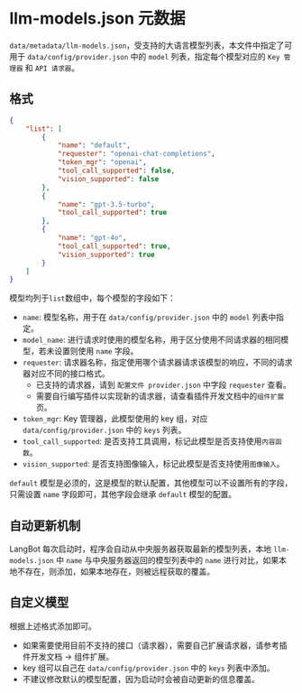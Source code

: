 # llm-models.json 元数据

`data/metadata/llm-models.json`，受支持的大语言模型列表，本文件中指定了可用于 `data/config/provider.json` 中的 `model` 列表，指定每个模型对应的 `Key 管理器` 和 `API 请求器`。

## 格式

```json
{
    "list": [
        {
            "name": "default",
            "requester": "openai-chat-completions",
            "token_mgr": "openai",
            "tool_call_supported": false,
            "vision_supported": false
        },
        {
            "name": "gpt-3.5-turbo",
            "tool_call_supported": true
        },
        {
            "name": "gpt-4o",
            "tool_call_supported": true,
            "vision_supported": true
        }
    ]
}
```

模型均列于`list`数组中，每个模型的字段如下：

- `name`: 模型名称，用于在 `data/config/provider.json` 中的 `model` 列表中指定。
- `model_name`: 进行请求时使用的模型名称，用于区分使用不同请求器的相同模型，若未设置则使用 `name` 字段。
- `requester`: 请求器名称，指定使用哪个请求器请求该模型的响应，不同的请求器对应不同的接口格式。
    - 已支持的请求器，请到 `配置文件 provider.json` 中字段 `requester` 查看。
    - 需要自行编写插件以实现新的请求器，请查看插件开发文档中的`组件扩展`页。
- `token_mgr`: Key 管理器，此模型使用的 key 组，对应 `data/config/provider.json` 中的 `keys` 列表。
- `tool_call_supported`: 是否支持工具调用，标记此模型是否支持使用`内容函数`。
- `vision_supported`: 是否支持图像输入，标记此模型是否支持使用`图像输入`。

`default` 模型是必须的，这是模型的默认配置，其他模型可以不设置所有的字段，只需设置 `name` 字段即可，其他字段会继承 `default` 模型的配置。

## 自动更新机制

LangBot 每次启动时，程序会自动从中央服务器获取最新的模型列表，本地 `llm-models.json` 中 `name` 与中央服务器返回的模型列表中的 `name` 进行对比，如果本地不存在，则添加，如果本地存在，则被远程获取的覆盖。

## 自定义模型

根据上述格式添加即可。

- 如果需要使用目前不支持的接口（请求器），需要自己扩展请求器，请参考插件开发文档 -> 组件扩展。
- key 组可以自己在 `data/config/provider.json` 中的 `keys` 列表中添加。
- 不建议修改默认的模型配置，因为启动时会被自动更新的信息覆盖。